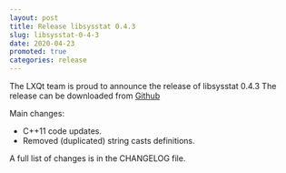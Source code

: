 ```yaml
---
layout: post
title: Release libsysstat 0.4.3
slug: libsysstat-0-4-3
date: 2020-04-23
promoted: true
categories: release
---
```

The LXQt team is proud to announce the release of libsysstat 0.4.3
The release can be downloaded from [Github](https://github.com/lxqt/libsysstat/releases)

Main changes:

 * C++11 code updates.
 * Removed (duplicated) string casts definitions.

A full list of changes is in the CHANGELOG file.
